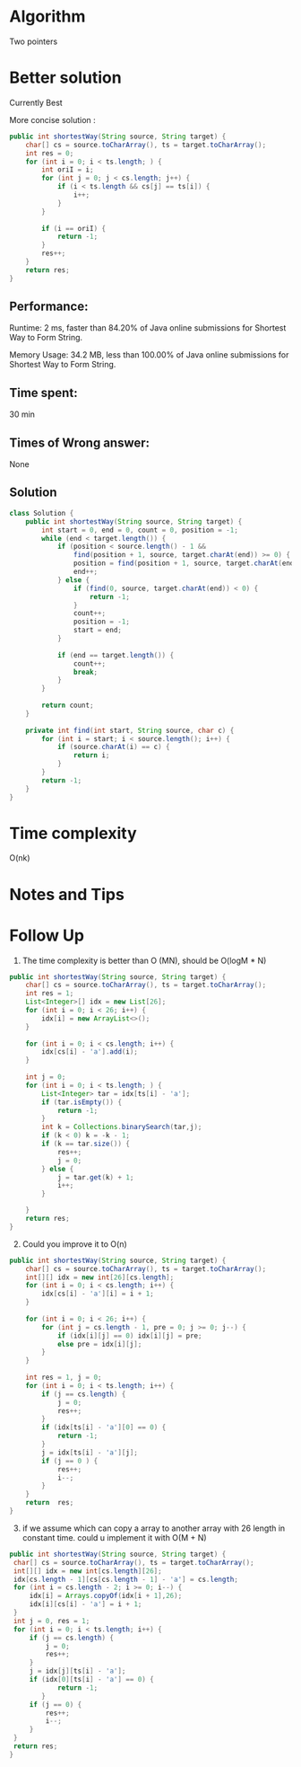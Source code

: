# Algorithm

Two pointers

# Better solution

Currently Best 

More concise solution : 

```java
public int shortestWay(String source, String target) {
	char[] cs = source.toCharArray(), ts = target.toCharArray();
	int res = 0;
	for (int i = 0; i < ts.length; ) {
		int oriI = i;
		for (int j = 0; j < cs.length; j++) {
			if (i < ts.length && cs[j] == ts[i]) {
                i++;
            }
		}
        
		if (i == oriI) {
            return -1;
        }
		res++;
	}
	return res;
}
```



## Performance:

Runtime: 2 ms, faster than 84.20% of Java online submissions for Shortest Way to Form String.

Memory Usage: 34.2 MB, less than 100.00% of Java online submissions for Shortest Way to Form String.

## Time spent:

30 min

## Times of Wrong answer:

None

## Solution

```java
class Solution {
    public int shortestWay(String source, String target) {
        int start = 0, end = 0, count = 0, position = -1;
        while (end < target.length()) {
            if (position < source.length() - 1 && 
                find(position + 1, source, target.charAt(end)) >= 0) {
                position = find(position + 1, source, target.charAt(end));
                end++;
            } else {
                if (find(0, source, target.charAt(end)) < 0) {
                    return -1;
                }
                count++;
                position = -1;
                start = end;
            }
            
            if (end == target.length()) {
                count++;
                break;
            }
        }
        
        return count;
    }
    
    private int find(int start, String source, char c) {
        for (int i = start; i < source.length(); i++) {
            if (source.charAt(i) == c) {
                return i;
            }
        }
        return -1;
    }
}
```



# Time complexity

O(nk)

# Notes and Tips

# Follow Up

1. The time complexity is better than O (MN), should be O(logM * N) 

```java
public int shortestWay(String source, String target) {
	char[] cs = source.toCharArray(), ts = target.toCharArray();
	int res = 1;
	List<Integer>[] idx = new List[26];
	for (int i = 0; i < 26; i++) {
        idx[i] = new ArrayList<>();
    }
    
	for (int i = 0; i < cs.length; i++) {
        idx[cs[i] - 'a'].add(i);
    }
    
	int j = 0;
	for (int i = 0; i < ts.length; ) {
		List<Integer> tar = idx[ts[i] - 'a'];
		if (tar.isEmpty()) {
            return -1;
        }
		int k = Collections.binarySearch(tar,j);
		if (k < 0) k = -k - 1;
		if (k == tar.size()) {
			res++;
			j = 0;
		} else {
			j = tar.get(k) + 1;
			i++;
		}

	}
	return res;
}
```

2. Could you improve it to O(n)

```java
public int shortestWay(String source, String target) {
	char[] cs = source.toCharArray(), ts = target.toCharArray();
	int[][] idx = new int[26][cs.length];
	for (int i = 0; i < cs.length; i++) {
        idx[cs[i] - 'a'][i] = i + 1;
    }
    
	for (int i = 0; i < 26; i++) {
		for (int j = cs.length - 1, pre = 0; j >= 0; j--) {
			if (idx[i][j] == 0) idx[i][j] = pre;
			else pre = idx[i][j];
		}
	}
    
	int res = 1, j = 0;
	for (int i = 0; i < ts.length; i++) {
		if (j == cs.length) {
			j = 0;
			res++;
		}
		if (idx[ts[i] - 'a'][0] == 0) {
            return -1;
        }
		j = idx[ts[i] - 'a'][j];
		if (j == 0 ) {
			res++;
			i--;
		}
	}
	return  res;
}
```

3.  if we assume which can copy a array to another array with 26 length in constant time. could u implement it with O(M + N)

   ```java
   public int shortestWay(String source, String target) {
   	char[] cs = source.toCharArray(), ts = target.toCharArray();
   	int[][] idx = new int[cs.length][26];
   	idx[cs.length - 1][cs[cs.length - 1] - 'a'] = cs.length; 
   	for (int i = cs.length - 2; i >= 0; i--) {
   		idx[i] = Arrays.copyOf(idx[i + 1],26);
   		idx[i][cs[i] - 'a'] = i + 1; 
   	}
   	int j = 0, res = 1;
   	for (int i = 0; i < ts.length; i++) {
   		if (j == cs.length) {
   			j = 0;
   			res++;
   		}
   		j = idx[j][ts[i] - 'a'];
   		if (idx[0][ts[i] - 'a'] == 0) {
               return -1;
           }
   		if (j == 0) {
   			res++;
   			i--;
   		}
   	}
   	return res;
   }
   ```

   

   